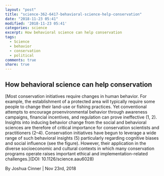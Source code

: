```yaml
---
layout: "post"
title: "science-362-6417-behavioral-science-help-conservation"
date: "2018-11-23 05:41"
modified: '2018-11-23 05:41'
categories: science
excerpt: How behavioral science can help conservation
tags:
  - Science
  - behavior
  - conservation
  - political
comments: true
share: true
---
```


## How behavioral science can help conservation

[Most conservation initiatives require changes in human behavior. For example, the establishment of a protected area will typically require some people to change their land-use or fishing practices. Yet conventional attempts to encourage proenvironmental behavior through awareness campaigns, financial incentives, and regulation can prove ineffective (1, 2). Insights into inducing behavior change from the social and behavioral sciences are therefore of critical importance for conservation scientists and practitioners (2–4). Conservation initiatives have begun to leverage a wide range of such behavioral insights (5) particularly regarding cognitive biases and social influence (see the figure). However, their application in the diverse socioeconomic and cultural contexts in which many conservation programs operate raises important ethical and implementation-related challenges.](DOI: 10.1126/science.aau6028)

By Joshua Cinner | Nov 23rd, 2018
